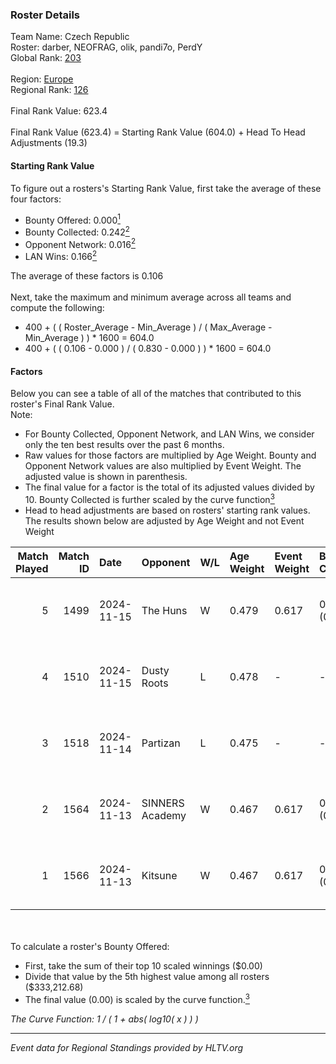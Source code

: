 ### Roster Details<br />
Team Name: Czech Republic<br />
Roster: darber, NEOFRAG, olik, pandi7o, PerdY<br />
Global Rank: [203](../../standings_global_2025_03_03.md)<br />
<br />
Region: [Europe]( ../../standings_europe_2025_03_03.md)<br />
Regional Rank: [126]( ../../standings_europe_2025_03_03.md)<br />
<br />
Final Rank Value:  623.4<br />
<br />
Final Rank Value (623.4) = Starting Rank Value (604.0) + Head To Head Adjustments (19.3)<br />

#### Starting Rank Value<br />
To figure out a rosters's Starting Rank Value, first take the average of these four factors:<br />
- Bounty Offered: 0.000[<sup>1</sup>](#table2)
- Bounty Collected: 0.242[<sup>2</sup>](#table1)
- Opponent Network: 0.016[<sup>2</sup>](#table1)
- LAN Wins: 0.166[<sup>2</sup>](#table1)

The average of these factors is 0.106<br />
<br />
Next, take the maximum and minimum average across all teams and compute the following:<br />
- 400 + ( ( Roster_Average - Min_Average ) / ( Max_Average - Min_Average ) ) * 1600 = 604.0
- 400 + ( ( 0.106 - 0.000 ) / ( 0.830 - 0.000 ) ) * 1600 = 604.0


#### Factors<br />
Below you can see a table of all of the matches that contributed to this roster's Final Rank Value.<br />
Note:<br />

- For Bounty Collected, Opponent Network, and LAN Wins, we consider only the ten best results over the past 6 months.
- Raw values for those factors are multiplied by Age Weight. Bounty and Opponent Network values are also multiplied by Event Weight. The adjusted value is shown in parenthesis.
- The final value for a factor is the total of its adjusted values divided by 10. Bounty Collected is further scaled by the curve function[<sup>3</sup>](#curveFunction)
- Head to head adjustments are based on rosters' starting rank values. The results shown below are adjusted by Age Weight and not Event Weight
<span id="table1"></span><br />


| Match Played | Match ID | Date       | Opponent        | W/L | Age Weight | Event Weight | Bounty Collected | Opponent Network | LAN Wins  | H2H Adj. | Roster                                |
| -: | -: | :- | :- | :- | :- | :- | :- | :- | :- | -: | :- |
|            5 |     1499 | 2024-11-15 | The Huns        | W   | 0.479      | 0.617        | 0.024 (0.007)    | 0.481 (0.142)    | 1 (0.479) |    12.49 | darber, NEOFRAG, olik, pandi7o, PerdY |
|            4 |     1510 | 2024-11-15 | Dusty Roots     | L   | 0.478      | -            | -                | -                | -         |    -4.93 | darber, NEOFRAG, olik, pandi7o, PerdY |
|            3 |     1518 | 2024-11-14 | Partizan        | L   | 0.475      | -            | -                | -                | -         |    -1.12 | darber, NEOFRAG, olik, pandi7o, PerdY |
|            2 |     1564 | 2024-11-13 | SINNERS Academy | W   | 0.467      | 0.617        | 0.001 (0.000)    | 0.057 (0.016)    | 1 (0.467) |     9.36 | darber, NEOFRAG, olik, pandi7o, PerdY |
|            1 |     1566 | 2024-11-13 | Kitsune         | W   | 0.467      | 0.617        | 0.000 (0.000)    | 0.000 (0.000)    | 1 (0.467) |     3.53 | darber, NEOFRAG, olik, pandi7o, PerdY |

<br />
<span id="table2"></span><br />
To calculate a roster's Bounty Offered:<br />

- First, take the sum of their top 10 scaled winnings ($0.00)
- Divide that value by the 5th highest value among all rosters ($333,212.68)
- The final value (0.00) is scaled by the curve function.[<sup>3</sup>](#curveFunction)

<span id="curveFunction"></span>_The Curve Function: 1 / ( 1 + abs( log10( x ) ) )_<br />

---
_Event data for Regional Standings provided by HLTV.org_<br />
